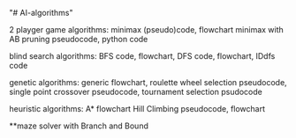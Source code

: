 "# AI-algorithms" 

2 playger game algorithms:
  minimax (pseudo)code, flowchart
  minimax with AB pruning pseudocode, python code
  
 blind search algorithms:
  BFS code, flowchart,
  DFS code, flowchart,
  IDdfs code
  
 genetic algorithms:
  generic flowchart,
  roulette wheel selection pseudocode,
  single point crossover pseudocode,
  tournament selection psudocode
 
 heuristic algorithms:
  A* flowchart
  Hill Climbing pseudocode, flowchart
  
**maze solver with Branch and Bound
 

